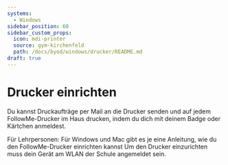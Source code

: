 ```yaml
---
systems:
  - Windows
sidebar_position: 60
sidebar_custom_props:
  icon: mdi-printer
  source: gym-kirchenfeld
  path: /docs/byod/windows/drucker/README.md
draft: true
---
```


# Drucker einrichten

Du kannst Druckaufträge per Mail an die Drucker senden und auf jedem FollowMe-Drucker im Haus drucken, indem du dich mit deinem Badge oder Kärtchen anmeldest.

Für Lehrpersonen: Für Windows und Mac gibt es je eine Anleitung, wie du den FollowMe-Drucker einrichten kannst
Um den Drucker einzurichten muss dein Gerät am WLAN der Schule angemeldet sein.
